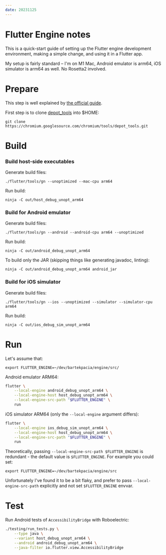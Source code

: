 ```yaml
---
date: 20231125
---
```


# Flutter Engine notes

This is a quick-start guide of setting up the Flutter engine development
environment, making a simple change, and using it in a Flutter app.

My setup is fairly standard – I'm on M1 Mac, Android emulator is arm64, iOS
simulator is arm64 as well. No Rosetta2 involved.

# Prepare

This step is well explained by [the official guide].

First step is to clone [depot_tools] into $HOME:

```
git clone https://chromium.googlesource.com/chromium/tools/depot_tools.git
```

# Build

### Build host-side executables

Generate build files:

```
./flutter/tools/gn --unoptimized --mac-cpu arm64
```

Run build:

```
ninja -C out/host_debug_unopt_arm64
```

### Build for Android emulator

Generate build files:

```
./flutter/tools/gn --android --android-cpu arm64 --unoptimized
```

Run build:

```
ninja -C out/android_debug_unopt_arm64
```

To build only the JAR (skipping things like generating javadoc, linting):

```
ninja -C out/android_debug_unopt_arm64 android_jar
```

### Build for iOS simulator

Generate build files:

```
./flutter/tools/gn --ios --unoptimized --simulator --simulator-cpu arm64
```

Run build:

```
ninja -C out/ios_debug_sim_unopt_arm64
```

# Run

Let's assume that:

```
export FLUTTER_ENGINE=~/dev/bartekpacia/engine/src/
```

Android emulator ARM64:

```bash
flutter \
	--local-engine android_debug_unopt_arm64 \
	--local-engine-host host_debug_unopt_arm64 \
	--local-engine-src-path "$FLUTTER_ENGINE" \
	run
```

iOS simulator ARM64 (only the `--local-engine` argument differs):

```bash
flutter \
	--local-engine ios_debug_sim_unopt_arm64 \
	--local-engine-host host_debug_unopt_arm64 \
	--local-engine-src-path "$FLUTTER_ENGINE" \
	run
```

Theoretically, passing `--local-engine-src-path $FLUTTER_ENGINE` is redundant -
the default value is `$FLUTTER_ENGINE`. For example you could set:

```
export FLUTTER_ENGINE=~/dev/bartekpacia/engine/src
```

Unfortunately I've found it to be a bit flaky, and prefer to pass
`--local-engine-src-path` explicitly and not set `$FLUTTER_ENGINE` envvar.

# Test

Run Android tests of `AccessibilityBridge` with Roboelectric:

```bash
./testing/run_tests.py \
	--type java \
	--variant host_debug_unopt_arm64 \
	--android android_debug_unopt_arm64 \
	--java-filter io.flutter.view.AccessibilityBridge
```

[the official guide]: https://github.com/flutter/flutter/wiki/Setting-up-the-Engine-development-environment#getting-the-source
[depot_tools]: https://chromium.googlesource.com/chromium/tools/depot_tools

